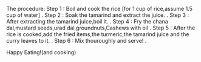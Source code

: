 The procedure:
Step 1 : Boil and cook the rice [for 1 cup of rice,assume 1.5 cup of water]                                                                  .
Step 2 : Soak the tamarind and extract the juice.                                                                                            .
Step 3 : After extracting the tamarind juice,boil it.                                                                                        .
Step 4 : Fry the chana dal,mustard seeds,urad dal,groundnuts,Cashews with oil                                                                .
Step 5 : After the rice is cooked,add the fried items,the turmeric,the tamarind juice and the curry leaves to it.                            .
Step 6 : Mix thouroughly and serve!                                                                                                          .

Happy Eating!(and cooking)

